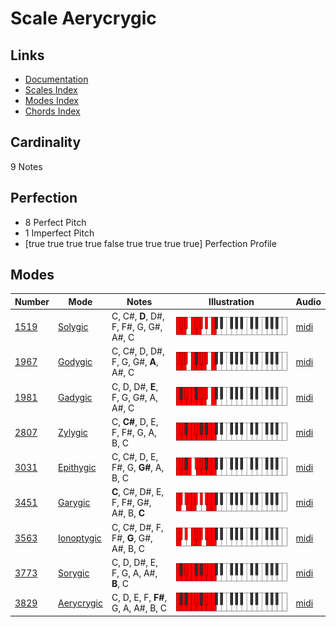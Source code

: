 # Scale Aerycrygic

## Links

- [Documentation](index.md)
- [Scales Index](Scales.md)
- [Modes Index](Modes.md)
- [Chords Index](Chords.md)

## Cardinality

9 Notes

## Perfection

- 8 Perfect Pitch
- 1 Imperfect Pitch
- [true true true true false true true true true] Perfection Profile

## Modes

| Number | Mode | Notes | Illustration | Audio |
|--------|------|-------|--------------|-------|
| [1519](https://ianring.com/musictheory/scales/1519) | [Solygic](ModeSolygic.md) | C, C#, **D**, D#, F, F#, G, G#, A#, C | ![CNaturalSolygic](ModeCNaturalSolygic.png) | [midi](https://github.com/edipermadi/music/blob/main/docs/ModeCNaturalSolygic.mid?raw=true) | 
| [1967](https://ianring.com/musictheory/scales/1967) | [Godygic](ModeGodygic.md) | C, C#, D, D#, F, G, G#, **A**, A#, C | ![CNaturalGodygic](ModeCNaturalGodygic.png) | [midi](https://github.com/edipermadi/music/blob/main/docs/ModeCNaturalGodygic.mid?raw=true) | 
| [1981](https://ianring.com/musictheory/scales/1981) | [Gadygic](ModeGadygic.md) | C, D, D#, **E**, F, G, G#, A, A#, C | ![CNaturalGadygic](ModeCNaturalGadygic.png) | [midi](https://github.com/edipermadi/music/blob/main/docs/ModeCNaturalGadygic.mid?raw=true) | 
| [2807](https://ianring.com/musictheory/scales/2807) | [Zylygic](ModeZylygic.md) | C, **C#**, D, E, F, F#, G, A, B, C | ![CNaturalZylygic](ModeCNaturalZylygic.png) | [midi](https://github.com/edipermadi/music/blob/main/docs/ModeCNaturalZylygic.mid?raw=true) | 
| [3031](https://ianring.com/musictheory/scales/3031) | [Epithygic](ModeEpithygic.md) | C, C#, D, E, F#, G, **G#**, A, B, C | ![CNaturalEpithygic](ModeCNaturalEpithygic.png) | [midi](https://github.com/edipermadi/music/blob/main/docs/ModeCNaturalEpithygic.mid?raw=true) | 
| [3451](https://ianring.com/musictheory/scales/3451) | [Garygic](ModeGarygic.md) | **C**, C#, D#, E, F, F#, G#, A#, B, **C** | ![CNaturalGarygic](ModeCNaturalGarygic.png) | [midi](https://github.com/edipermadi/music/blob/main/docs/ModeCNaturalGarygic.mid?raw=true) | 
| [3563](https://ianring.com/musictheory/scales/3563) | [Ionoptygic](ModeIonoptygic.md) | C, C#, D#, F, F#, **G**, G#, A#, B, C | ![CNaturalIonoptygic](ModeCNaturalIonoptygic.png) | [midi](https://github.com/edipermadi/music/blob/main/docs/ModeCNaturalIonoptygic.mid?raw=true) | 
| [3773](https://ianring.com/musictheory/scales/3773) | [Sorygic](ModeSorygic.md) | C, D, D#, E, F, G, A, A#, **B**, C | ![CNaturalSorygic](ModeCNaturalSorygic.png) | [midi](https://github.com/edipermadi/music/blob/main/docs/ModeCNaturalSorygic.mid?raw=true) | 
| [3829](https://ianring.com/musictheory/scales/3829) | [Aerycrygic](ModeAerycrygic.md) | C, D, E, F, **F#**, G, A, A#, B, C | ![CNaturalAerycrygic](ModeCNaturalAerycrygic.png) | [midi](https://github.com/edipermadi/music/blob/main/docs/ModeCNaturalAerycrygic.mid?raw=true) | 
